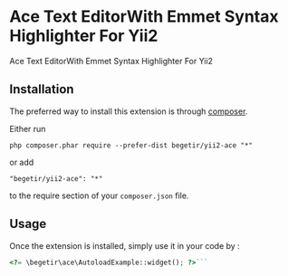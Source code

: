 Ace Text EditorWith Emmet Syntax Highlighter For Yii2
=====================================================
Ace Text EditorWith Emmet Syntax Highlighter For Yii2

Installation
------------

The preferred way to install this extension is through [composer](http://getcomposer.org/download/).

Either run

```
php composer.phar require --prefer-dist begetir/yii2-ace "*"
```

or add

```
"begetir/yii2-ace": "*"
```

to the require section of your `composer.json` file.


Usage
-----

Once the extension is installed, simply use it in your code by  :

```php
<?= \begetir\ace\AutoloadExample::widget(); ?>```